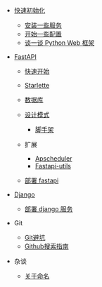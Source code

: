 * [快速初始化](initialization/readme.md)
  * [安装一些服务](initialization/installer.md)
  * [开始一些配置](initialization/config.md)
  * [谈一谈 Python Web 框架](initialization/web框架.md)
  
* [FastAPI](fastapi/readme.md)
  * [快速开始](fastapi/快速开始/readme.md)
  * [Starlette](fastapi/Starlette/readme.md)
  
  * [数据库](fastapi/数据库/连接数据库.md)
  * [设计模式](fastapi/设计模式/readme.md)
    * [脚手架](fastapi/设计模式/fastapi脚手架.md)
    
  * 扩展
    * [Apscheduler](fastapi/扩展/Apscheduler.md)
    * [Fastapi-utils](fastapi/扩展/fastapi-utils.md)
    
  * [部署 fastapi](fastapi/部署/fastapi.md)
  
* [Django](django/readme.md)
  * [部署 django 服务](django/部署/readme.md)

* Git
  * [Git避坑](git_/readme.md)
  * [Github搜索指南](git_/search.md)

* 杂谈
  * [关于命名](杂谈/readme.md)
